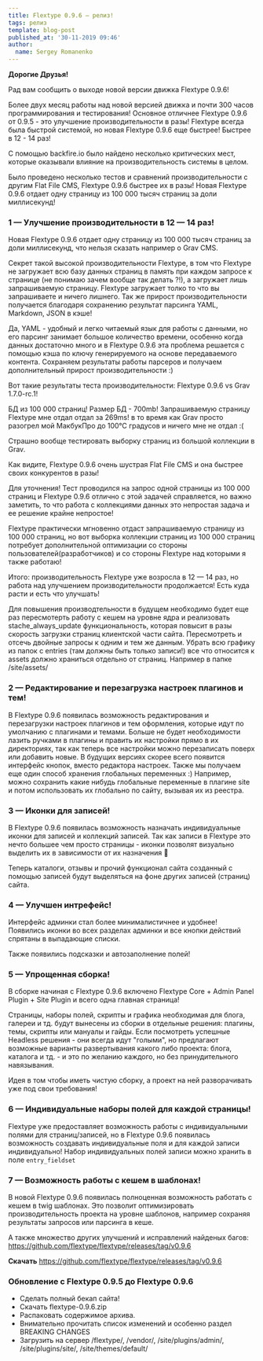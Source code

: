```yaml
---
title: Flextype 0.9.6 — релиз!
tags: релиз
template: blog-post
published_at: '30-11-2019 09:46'
author:
  name: Sergey Romanenko
---
```


**Дорогие Друзья!**

Рад вам сообщить о выходе новой версии движка Flextype 0.9.6!

Более двух месяц работы над новой версией движка и почти 300 часов программирования и тестирования!
Основное отличнее Flextype 0.9.6 от 0.9.5 - это улучшение производительности в разы! Flextype всегда была быстрой системой, но новая Flextype 0.9.6 еще быстрее! Быстрее в 12 - 14 раз!

С помощью backfire.io было найдено несколько критических мест, которые оказывали влияние на производительность системы в целом.

Было проведено несколько тестов и сравнений производительности с другим Flat File CMS, Flextype 0.9.6 быстрее их в разы! Новая Flextype 0.9.6 отдает одну страницу из 100 000 тысяч страниц за доли миллисекунд!

### 1 — Улучшение производительности в 12 — 14 раз!

Новая Flextype 0.9.6 отдает одну страницу из 100 000 тысяч страниц за доли миллисекунд, что нельзя сказать например о Grav CMS.

Секрет такой высокой производительности Flextype, в том что Flextype не загружает всю базу данных страниц в память при каждом запросе к странице (не понимаю зачем вообще так делать ?!), а загружает лишь запрашиваемую страницу. Flextype загружает толко то что вы запрашиваете и ничего лишнего. Так же прирост производительности получается благодаря сохранению результат парсинга YAML, Markdown, JSON в кэше!

Да, YAML - удобный и легко читаемый язык для работы с данными, но его парсинг занимает большое количество времени, особенно когда данных достаточно много и в Flextype 0.9.6 эта проблема решается с помощью кэша по ключу генерируемого на основе передаваемого контента. Сохраняем результаты работы парсеров и получаем дополнительный прирост производительности :)

Вот такие результаты теста производительности: Flextype 0.9.6 vs Grav 1.7.0-rc.1!

БД из 100 000 страниц! Размер БД - 700mb!
Запрашиваемую страницу Flextype мне отдал отдал за 269ms!
в то время как Grav просто разогрел мой МакбукПро до 100℃ градусов и ничего мне не отдал :(

Страшно вообще тестировать выборку страниц из большой коллекции в Grav.

Как видите, Flextype 0.9.6 очень шустрая Flat File CMS и она быстрее своих конкурентов в разы!

Для уточнения!
Тест проводился на запрос одной страницы из 100 000 страниц и Flextype 0.9.6 отлично с этой задачей справляется, но важно заметить, то что работа с коллекциями данных это непростая задача и ее решение крайне непростое!

Flextype практически мгновенно отдаст запрашиваемую страницу из 100 000 страниц, но вот выборка коллекции страниц из 100 000 страниц потребует дополнительной оптимизации со стороны пользователей(разработчиков) и со стороны Flextype над которыми я также работаю!

Итого: производительность Flextype уже возросла в 12 — 14 раз, но работа над улучшением производительности продолжается! Есть куда расти и есть что улучшать!

Для повышения производтельности в будущем необходимо будет еще раз пересмотерть работу с кешем на уровне ядра и реализовать stache_always_update функциональность, которая повысит в разы скорость загрузки страниц клиентской части сайта. Пересмотреть и отсечь двойные запросы к одним и тем же данным. Убрать всю графику из папок с entries (там должны быть только записи!) все что относится к assets должно храниться отдельно от страниц. Например в папке /site/assets/

### 2 — Редактирование и перезагрузка настроек плагинов и тем!

В Flextype 0.9.6 появилась возможность редактирования и перезагрузки настроек плагинов и тем оформления, которые идут по умолчанию с плагинами и темами.
Больше не будет необходимости лазить ручками в плагины и править их настройки прямо в их директориях, так как теперь все настройки можно перезаписать поверх или добавить новые.
В будущих версиях скорее всего появится интерфейс кнопок, вместо редактора настроек.
Также мы получаем еще один способ хранения глобальных переменных :)
Например, можно сохранить какие нибудь глобальные переменные в плагине site и потом использовать их глобально по сайту, вызывая их из реестра.

### 3 — Иконки для записей!

В Flextype 0.9.6 появилась возможность назначать индивидуальные иконки для записей и коллекций записей.
Так как записи в Flextype это нечто большее чем просто страницы - иконки позволят визуально выделить их в зависимости от их назначения 🤠

Теперь каталоги, отзывы и прочий функционал сайта созданный с помощью записей будут выделяться на фоне других записей (страниц) сайта.

### 4 — Улучшен интрефейс!
Интерфейс админки стал более минималистичнее и удобнее! Появились иконки во всех разделах админки и все кнопки действий спрятаны в выпадающие списки.

Также появились подсказки и автозаполнение полей!

### 5 — Упрощенная сборка!

В сборке начиная с Flextype 0.9.6 включено Flextype Core + Admin Panel Plugin + Site Plugin и всего одна главная страница!

Страницы, наборы полей, скрипты и графика необходимая для блога, галереи и тд. будут вынесены из сборки в отдельные решения: плагины, темы, скрипты или мануалы и гайды.
Если посмотреть успешные Headless решения - они всегда идут "голыми", но предлагают возможные варианты развертывания какого либо проекта: блога, каталога и тд. - и это по желанию каждого, но без принудительного навязывания.

Идея в том чтобы иметь чистую сборку, а проект на ней разворачивать уже под свои требования!

### 6 — Индивидуальные наборы полей для каждой страницы!

Flextype уже предоставляет возможность работы с индивидуальными полями для страниц/записей, но в Flextype 0.9.6 появилась возможность создавать индивидуальные поля и для каждой записи индивидуально! Набор индивидуальных полей записи можно хранить в поле `еntry_fieldset`


### 7 — Возможность работы с кешем в шаблонах!
В новой Flextype 0.9.6 появилась полноценная возможность работать с кешем в twig шаблонах. Это позволит оптимизировать производительность проекта на уровне шаблонов, например сохраняя результаты запросов или парсинга в кеше.

А также множество других улучшений и исправлений найденых багов: https://github.com/flextype/flextype/releases/tag/v0.9.6

**Скачать**
https://github.com/flextype/flextype/releases/tag/v0.9.6


### Обновление с Flextype 0.9.5 до Flextype 0.9.6
- Сделать полный бекап сайта!
- Скачать flextype-0.9.6.zip
- Распаковать содержимое архива.
- Внимательно прочитать список изменений и особенно раздел BREAKING CHANGES
- Загрузить на сервер /flextype/, /vendor/, /site/plugins/admin/, /site/plugins/site/, /site/themes/default/
